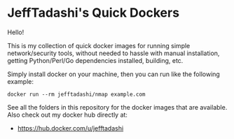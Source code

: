# JeffTadashi's Quick Dockers
Hello! 

This is my collection of quick docker images for running simple network/security tools, without needed to hassle with manual installation, getting Python/Perl/Go dependencies installed, building, etc.

Simply install docker on your machine, then you can run like the following example:
```
docker run --rm jefftadashi/nmap example.com
```
See all the folders in this repository for the docker images that are available. Also check out my docker hub directly at:
- https://hub.docker.com/u/jefftadashi
